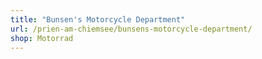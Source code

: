 ```yaml
---
title: "Bunsen's Motorcycle Department"
url: /prien-am-chiemsee/bunsens-motorcycle-department/
shop: Motorrad
---
```

